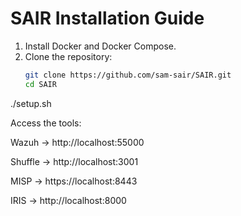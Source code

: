 # SAIR Installation Guide

1. Install Docker and Docker Compose.
2. Clone the repository:
   ```bash
   git clone https://github.com/sam-sair/SAIR.git
   cd SAIR
./setup.sh

Access the tools:

Wazuh → http://localhost:55000

Shuffle → http://localhost:3001

MISP → https://localhost:8443

IRIS → http://localhost:8000

